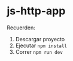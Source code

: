 # js-http-app

Recuerden:

1. Descargar proyecto
2. Ejecutar ```npm install```
3. Correr ```npm run dev```